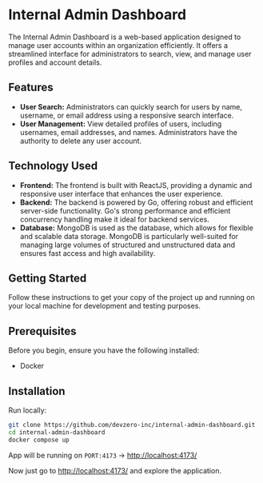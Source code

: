 # Internal Admin Dashboard
The Internal Admin Dashboard is a web-based application designed to manage user accounts within an organization efficiently. It offers a streamlined interface for administrators to search, view, and manage user profiles and account details.

## Features

- **User Search:** Administrators can quickly search for users by name, username, or email address using a responsive search interface.
- **User Management:** View detailed profiles of users, including usernames, email addresses, and names. Administrators have the authority to delete any user account.

## Technology Used

- **Frontend:** The frontend is built with ReactJS, providing a dynamic and responsive user interface that enhances the user experience.
- **Backend:** The backend is powered by Go, offering robust and efficient server-side functionality. Go's strong performance and efficient concurrency handling make it ideal for backend services.
- **Database:** MongoDB is used as the database, which allows for flexible and scalable data storage. MongoDB is particularly well-suited for managing large volumes of structured and unstructured data and ensures fast access and high availability.

## Getting Started
Follow these instructions to get your copy of the project up and running on your local machine for development and testing purposes.

## Prerequisites
Before you begin, ensure you have the following installed:
- Docker

## Installation

Run locally: 
```bash
git clone https://github.com/devzero-inc/internal-admin-dashboard.git
cd internal-admin-dashboard
docker compose up
```
App will be running on ```PORT:4173``` -> [http://localhost:4173/](http://localhost:4173/)

Now just go to [http://localhost:4173/](http://localhost:4173/) and explore the application.